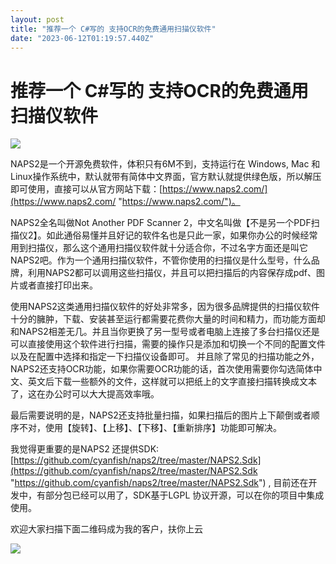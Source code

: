 ```yaml
---
layout: post
title: "推荐一个 C#写的 支持OCR的免费通用扫描仪软件"
date: "2023-06-12T01:19:57.440Z"
---
```

推荐一个 C#写的 支持OCR的免费通用扫描仪软件
=========================

![](https://www.naps2.com/images/naps2-desktop-win.png)

NAPS2是一个开源免费软件，体积只有6M不到，支持运行在 Windows, Mac 和 Linux操作系统中，默认就带有简体中文界面，官方默认就提供绿色版，所以解压即可使用，直接可以从官方网站下载：[https://www.naps2.com/](https://www.naps2.com/ "https://www.naps2.com/")。

NAPS2全名叫做Not Another PDF Scanner 2，中文名叫做【不是另一个PDF扫描仪2】。如此通俗易懂并且好记的软件名也是只此一家，如果你办公的时候经常用到扫描仪，那么这个通用扫描仪软件就十分适合你，不过名字方面还是叫它NAPS2吧。作为一个通用扫描仪软件，不管你使用的扫描仪是什么型号，什么品牌，利用NAPS2都可以调用这些扫描仪，并且可以把扫描后的内容保存成pdf、图片或者直接打印出来。

使用NAPS2这类通用扫描仪软件的好处非常多，因为很多品牌提供的扫描仪软件十分的臃肿，下载、安装甚至运行都需要花费你大量的时间和精力，而功能方面却和NAPS2相差无几。并且当你更换了另一型号或者电脑上连接了多台扫描仪还是可以直接使用这个软件进行扫描，需要的操作只是添加和切换一个不同的配置文件以及在配置中选择和指定一下扫描仪设备即可。 并且除了常见的扫描功能之外，NAPS2还支持OCR功能，如果你需要OCR功能的话，首次使用需要你勾选简体中文、英文后下载一些额外的文件，这样就可以把纸上的文字直接扫描转换成文本了，这在办公时可以大大提高效率哦。

最后需要说明的是，NAPS2还支持批量扫描，如果扫描后的图片上下颠倒或者顺序不对，使用【旋转】、【上移】、【下移】、【重新排序】功能即可解决。

我觉得更重要的是NAPS2 还提供SDK:[https://github.com/cyanfish/naps2/tree/master/NAPS2.Sdk](https://github.com/cyanfish/naps2/tree/master/NAPS2.Sdk "https://github.com/cyanfish/naps2/tree/master/NAPS2.Sdk") , 目前还在开发中，有部分包已经可以用了，SDK基于LGPL 协议开源，可以在你的项目中集成使用。

欢迎大家扫描下面二维码成为我的客户，扶你上云

![](https://images.cnblogs.com/cnblogs_com/shanyou/57459/o_220125090408_%E9%82%80%E8%AF%B7%E4%BA%8C%E7%BB%B4%E7%A0%81-258px.jpeg)
